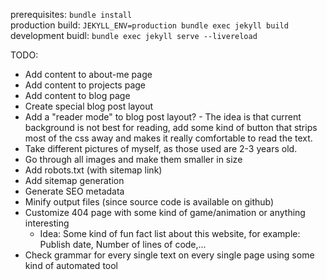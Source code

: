 prerequisites: `bundle install` <br/>
production build: `JEKYLL_ENV=production bundle exec jekyll build` <br/>
development buidl: `bundle exec jekyll serve --livereload` <br/>

TODO:

- Add content to about-me page
- Add content to projects page
- Add content to blog page
- Create special blog post layout
- Add a "reader mode" to blog post layout? - The idea is that current background is not best for reading, add some kind of button that strips most of the css away and makes it really comfortable to read the text.
- Take different pictures of myself, as those used are 2-3 years old.
- Go through all images and make them smaller in size
- Add robots.txt (with sitemap link)
- Add sitemap generation
- Generate SEO metadata
- Minify output files (since source code is available on github)
- Customize 404 page with some kind of game/animation or anything interesting
  - Idea: Some kind of fun fact list about this website, for example: Publish date, Number of lines of code,...
- Check grammar for every single text on every single page using some kind of automated tool
